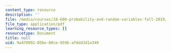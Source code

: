 ```yaml
---
content_type: resource
description: ''
file: /media/courses/18-600-probability-and-random-variables-fall-2019/9a47099205be80ce959bafddd3d1a349_MIT18_600F19_lec17.pdf
file_type: application/pdf
learning_resource_types: []
resourcetype: Document
title: null
uid: 9a470992-05be-80ce-959b-afddd3d1a349
---
```

